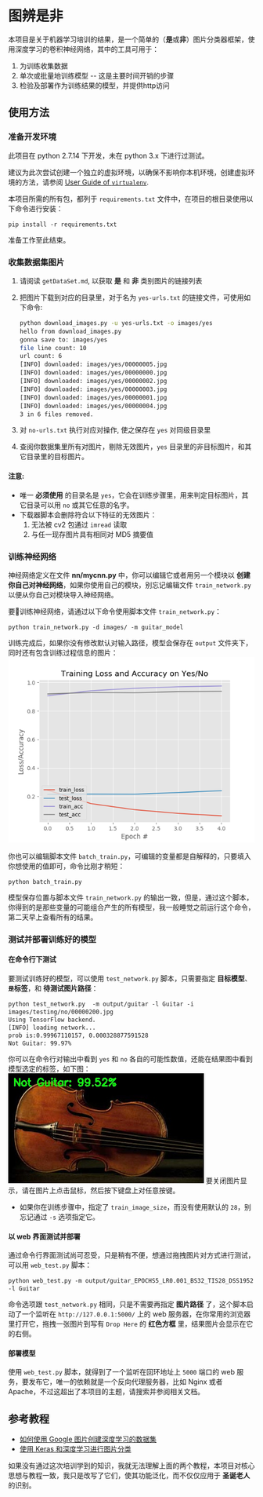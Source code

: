# 图辨是非

本项目是关于机器学习培训的结果，是一个简单的（**是**或**非**）图片分类器框架，使用深度学习的卷积神经网络，其中的工具可用于：

1. 为训练收集数据
1. 单次或批量地训练模型 -- 这是主要时间开销的步骤
1. 检验及部署作为训练结果的模型，并提供http访问


## 使用方法

### 准备开发环境

此项目在 python 2.7.14 下开发，未在 python 3.x 下进行过测试。

建议为此次尝试创建一个独立的虚拟环境，以确保不影响你本机环境，创建虚拟环境的方法，请参阅 [User Guide of `virtualenv`](https://virtualenv.pypa.io/en/stable/userguide/).

本项目所需的所有包，都列于 `requirements.txt` 文件中，在项目的根目录使用以下命令进行安装：

    pip install -r requirements.txt

准备工作至此结束。

### 收集数据集图片

1. 请阅读 `getDataSet.md`, 以获取 **是** 和 **非** 类别图片的链接列表
1. 把图片下载到对应的目录里，对于名为 `yes-urls.txt` 的链接文件，可使用如下命令:

    ```sh
    python download_images.py -u yes-urls.txt -o images/yes
    hello from download_images.py
    gonna save to: images/yes
    file line count: 10
    url count: 6
    [INFO] downloaded: images/yes/00000005.jpg
    [INFO] downloaded: images/yes/00000000.jpg
    [INFO] downloaded: images/yes/00000002.jpg
    [INFO] downloaded: images/yes/00000003.jpg
    [INFO] downloaded: images/yes/00000001.jpg
    [INFO] downloaded: images/yes/00000004.jpg
    3 in 6 files removed.
    ```
1. 对 `no-urls.txt` 执行对应对操作, 使之保存在 `yes` 对同级目录里
1. 查阅你数据集里所有对图片，剔除无效图片，`yes` 目录里的非目标图片，和其它目录里的目标图片。

#### 注意:

* 唯一 **必须使用** 的目录名是 `yes`，它会在训练步骤里，用来判定目标图片，其它目录可以用  `no` 或其它任意的名字。
* 下载器脚本会删除符合以下特征的无效图片：
    1. 无法被 cv2 包通过 `imread` 读取
    1. 与任一现存图片具有相同对 MD5 摘要值

### 训练神经网络

神经网络定义在文件 **nn/mycnn.py** 中，你可以编辑它或者用另一个模块以 **创建你自己对神经网络**，如果你使用自己的模块，别忘记编辑文件 `train_network.py` 以便从你自己对模块导入神经网络。

要训练神经网络，请通过以下命令使用脚本文件 `train_network.py`：

```shell
python train_network.py -d images/ -m guitar_model
```

训练完成后，如果你没有修改默认对输入路径，模型会保存在 `output` 文件夹下，同时还有包含训练过程信息的图片：
![guitar_training_plot](./asset/guitar_training_plot.png)

你也可以编辑脚本文件 `batch_train.py`，可编辑的变量都是自解释的，只要填入你想使用的值即可，命令比刚才稍短：

```shell
python batch_train.py
```

模型保存位置与脚本文件 `train_network.py` 的输出一致，但是，通过这个脚本，你得到的是那些变量的可能组合产生的所有模型，我一般睡觉之前运行这个命令，第二天早上查看所有的结果。

### 测试并部署训练好的模型


#### 在命令行下测试

要测试训练好的模型，可以使用 `test_network.py` 脚本，只需要指定 **目标模型**、**`是`标签**，和 **待测试图片路径**：

```shell
python test_network.py  -m output/guitar -l Guitar -i images/testing/no/00000200.jpg
Using TensorFlow backend.
[INFO] loading network...
prob is:0.99967110157, 0.000328877591528
Not Guitar: 99.97%
```

你可以在命令行对输出中看到 `yes` 和 `no` 各自的可能性数值，还能在结果图中看到模型选定的标签，如下图：
![web-test-result-image](./asset/web-test-result-image.jpg)
要关闭图片显示，请在图片上点击鼠标，然后按下键盘上对任意按键。

* 如果你在训练步骤中，指定了 `train_image_size`，而没有使用默认的 `28`，别忘记通过 `-s` 选项指定它。

#### 以 web 界面测试并部署

通过命令行界面测试尚可忍受，只是稍有不便，想通过拖拽图片对方式进行测试，可以用 `web_test.py` 脚本：

```shell
python web_test.py -m output/guitar_EPOCHS5_LR0.001_BS32_TIS28_DSS1952 -l Guitar
```

命令选项跟 `test_network.py` 相同，只是不需要再指定 **图片路径** 了，这个脚本启动了一个监听在 `http://127.0.0.1:5000/` 上的 web 服务器，在你常用的浏览器里打开它，拖拽一张图片到写有 `Drop Here` 的 **红色方框** 里，结果图片会显示在它的右侧。

#### 部署模型

使用 `web_test.py` 脚本，就得到了一个监听在回环地址上 `5000` 端口的 web 服务，要发布它，唯一的依赖就是一个反向代理服务器，比如 Nginx 或者 Apache，不过这超出了本项目的主题，请搜索并参阅相关文档。

## 参考教程
* [如何使用 Google 图片创建深度学习的数据集](https://www.pyimagesearch.com/2017/12/04/how-to-create-a-deep-learning-dataset-using-google-images/)
* [使用 Keras 和深度学习进行图片分类](https://www.pyimagesearch.com/2017/12/11/image-classification-with-keras-and-deep-learning/)

如果没有通过这次培训学到的知识，我就无法理解上面的两个教程，本项目对核心思想与教程一致，我只是改写了它们，使其功能泛化，而不仅仅应用于 **圣诞老人** 的识别。

